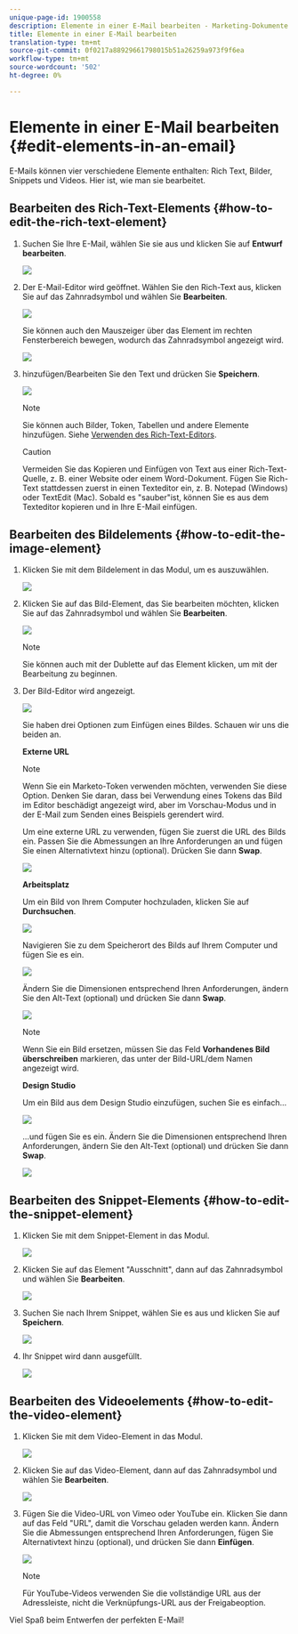 ```yaml
---
unique-page-id: 1900558
description: Elemente in einer E-Mail bearbeiten - Marketing-Dokumente - Produktdokumentation
title: Elemente in einer E-Mail bearbeiten
translation-type: tm+mt
source-git-commit: 0f0217a88929661798015b51a26259a973f9f6ea
workflow-type: tm+mt
source-wordcount: '502'
ht-degree: 0%

---
```



# Elemente in einer E-Mail bearbeiten {#edit-elements-in-an-email}

E-Mails können vier verschiedene Elemente enthalten: Rich Text, Bilder, Snippets und Videos. Hier ist, wie man sie bearbeitet.

## Bearbeiten des Rich-Text-Elements {#how-to-edit-the-rich-text-element}

1. Suchen Sie Ihre E-Mail, wählen Sie sie aus und klicken Sie auf **Entwurf bearbeiten**.

   ![](assets/one-edited.png)

1. Der E-Mail-Editor wird geöffnet. Wählen Sie den Rich-Text aus, klicken Sie auf das Zahnradsymbol und wählen Sie **Bearbeiten**.

   ![](assets/two.png)

   Sie können auch den Mauszeiger über das Element im rechten Fensterbereich bewegen, wodurch das Zahnradsymbol angezeigt wird.

   ![](assets/three.png)

1. hinzufügen/Bearbeiten Sie den Text und drücken Sie **Speichern**.

   ![](assets/four.png)

   >[!NOTE]
   >
   >Sie können auch Bilder, Token, Tabellen und andere Elemente hinzufügen. Siehe [Verwenden des Rich-Text-Editors](/help/marketo/product-docs/email-marketing/general/understanding-the-email-editor/using-the-rich-text-editor.md).

   >[!CAUTION]
   >
   >Vermeiden Sie das Kopieren und Einfügen von Text aus einer Rich-Text-Quelle, z. B. einer Website oder einem Word-Dokument. Fügen Sie Rich-Text stattdessen zuerst in einen Texteditor ein, z. B. Notepad (Windows) oder TextEdit (Mac). Sobald es &quot;sauber&quot;ist, können Sie es aus dem Texteditor kopieren und in Ihre E-Mail einfügen.

## Bearbeiten des Bildelements {#how-to-edit-the-image-element}

1. Klicken Sie mit dem Bildelement in das Modul, um es auszuwählen.

   ![](assets/five.png)

1. Klicken Sie auf das Bild-Element, das Sie bearbeiten möchten, klicken Sie auf das Zahnradsymbol und wählen Sie **Bearbeiten**.

   ![](assets/six.png)

   >[!NOTE]
   >
   >Sie können auch mit der Dublette auf das Element klicken, um mit der Bearbeitung zu beginnen.

1. Der Bild-Editor wird angezeigt.

   ![](assets/seven.png)

   Sie haben drei Optionen zum Einfügen eines Bildes. Schauen wir uns die beiden an.

   **Externe URL**

   >[!NOTE]
   >
   >Wenn Sie ein Marketo-Token verwenden möchten, verwenden Sie diese Option. Denken Sie daran, dass bei Verwendung eines Tokens das Bild im Editor beschädigt angezeigt wird, aber im Vorschau-Modus und in der E-Mail zum Senden eines Beispiels gerendert wird.

   Um eine externe URL zu verwenden, fügen Sie zuerst die URL des Bilds ein. Passen Sie die Abmessungen an Ihre Anforderungen an und fügen Sie einen Alternativtext hinzu (optional). Drücken Sie dann **Swap**.

   ![](assets/eight.png)

   **Arbeitsplatz**

   Um ein Bild von Ihrem Computer hochzuladen, klicken Sie auf **Durchsuchen**.

   ![](assets/nine.png)

   Navigieren Sie zu dem Speicherort des Bilds auf Ihrem Computer und fügen Sie es ein.

   ![](assets/ten.png)

   Ändern Sie die Dimensionen entsprechend Ihren Anforderungen, ändern Sie den Alt-Text (optional) und drücken Sie dann **Swap**.

   ![](assets/eleven.png)

   >[!NOTE]
   >
   >Wenn Sie ein Bild ersetzen, müssen Sie das Feld **Vorhandenes Bild überschreiben** markieren, das unter der Bild-URL/dem Namen angezeigt wird.

   **Design Studio**

   Um ein Bild aus dem Design Studio einzufügen, suchen Sie es einfach...

   ![](assets/twelve.png)

   ...und fügen Sie es ein. Ändern Sie die Dimensionen entsprechend Ihren Anforderungen, ändern Sie den Alt-Text (optional) und drücken Sie dann **Swap**.

   ![](assets/thirteen.png)

## Bearbeiten des Snippet-Elements {#how-to-edit-the-snippet-element}

1. Klicken Sie mit dem Snippet-Element in das Modul.

   ![](assets/fourteen.png)

1. Klicken Sie auf das Element &quot;Ausschnitt&quot;, dann auf das Zahnradsymbol und wählen Sie **Bearbeiten**.

   ![](assets/fifteen.png)

1. Suchen Sie nach Ihrem Snippet, wählen Sie es aus und klicken Sie auf **Speichern**.

   ![](assets/sixteen.png)

1. Ihr Snippet wird dann ausgefüllt.

   ![](assets/eighteen.png)

## Bearbeiten des Videoelements {#how-to-edit-the-video-element}

1. Klicken Sie mit dem Video-Element in das Modul.

   ![](assets/nineteen.png)

1. Klicken Sie auf das Video-Element, dann auf das Zahnradsymbol und wählen Sie **Bearbeiten**.

   ![](assets/twenty.png)

1. Fügen Sie die Video-URL von Vimeo oder YouTube ein. Klicken Sie dann auf das Feld &quot;URL&quot;, damit die Vorschau geladen werden kann. Ändern Sie die Abmessungen entsprechend Ihren Anforderungen, fügen Sie Alternativtext hinzu (optional), und drücken Sie dann **Einfügen**.

   ![](assets/twentyone.png)

   >[!NOTE]
   >
   >Für YouTube-Videos verwenden Sie die vollständige URL aus der Adressleiste, nicht die Verknüpfungs-URL aus der Freigabeoption.

Viel Spaß beim Entwerfen der perfekten E-Mail!
